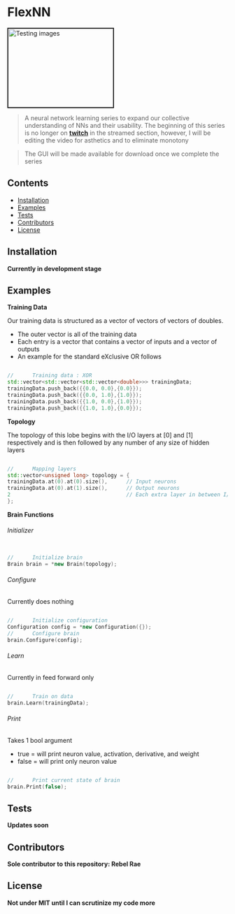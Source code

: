 # FlexNN

<img src="https://images.pexels.com/photos/724994/pexels-photo-724994.jpeg?auto=compress&cs=tinysrgb&dpr=2&h=325&w=470" 
alt="Testing images" width="240" height="180" border="2" />

>A neural network learning series to expand our collective understanding of NNs and their usability. The beginning of this series is no longer on **<a href="https://www.Twitch.tv/Rebel_Rae">twitch</a>** in the streamed section, however, I will be editing the video for asthetics and to eliminate monotony

>The GUI will be made available for download once we complete the series
## Contents
* [Installation](#installation)
* [Examples](#examples)
* [Tests](#tests)
* [Contributors](#contributors)
* [License](#license)

## <a name="installation"></a>Installation
**Currently in development stage**

## <a name="examples"></a>Examples
**Training Data**

Our training data is structured as a vector of vectors of vectors of doubles.
* The outer vector is all of the training data
* Each entry is a vector that contains a vector of inputs and a vector of outputs
* An example for the standard eXclusive OR follows
```c++

//      Training data : XOR
std::vector<std::vector<std::vector<double>>> trainingData;
trainingData.push_back({{0.0, 0.0},{0.0}});
trainingData.push_back({{0.0, 1.0},{1.0}});
trainingData.push_back({{1.0, 0.0},{1.0}});
trainingData.push_back({{1.0, 1.0},{0.0}});

```
**Topology**

The topology of this lobe begins with the I/O layers at [0] and [1] respectively and is then followed by any number of any size of hidden layers
```c++

//      Mapping layers
std::vector<unsigned long> topology = {
trainingData.at(0).at(0).size(),      // Input neurons
trainingData.at(0).at(1).size(),      // Output neurons
2                                     // Each extra layer in between I/O
};

```
**Brain Functions**
###### Initializer
```c++

//      Initialize brain
Brain brain = *new Brain(topology);

```
###### Configure
Currently does nothing
```c++

//      Initialize configuration
Configuration config = *new Configuration({});
//      Configure brain
brain.Configure(config);

```
###### Learn
Currently in feed forward only
```c++

//      Train on data
brain.Learn(trainingData);

```
###### Print
Takes 1 bool argument
* true = will print neuron value, activation, derivative, and weight
* false = will print only neuron value
```c++

//      Print current state of brain
brain.Print(false);

```

## <a name="tests"></a>Tests
**Updates soon**

## <a name="contributors"></a>Contributors
**Sole contributor to this repository: Rebel Rae**

## <a name="license"></a>License
**Not under MIT until I can scrutinize my code more**
